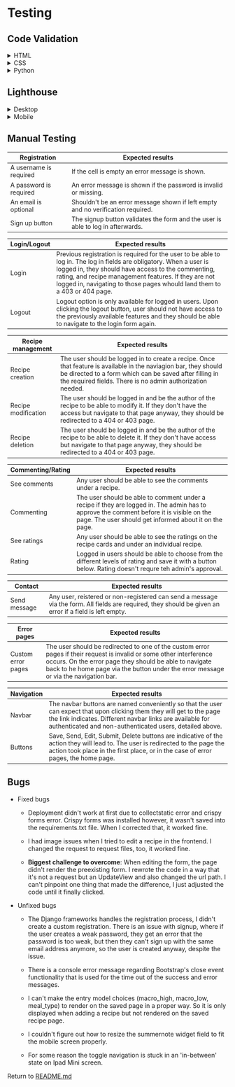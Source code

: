 # **Testing**

## **Code Validation**

<details>
<summary>HTML</summary>

The HTML files were validated with the [W3C Validator Service](https://validator.w3.org/).

- Home page - PASS

![html-validation-home](docs/html-validation-home-page.jpg)

- Sign Up - PASS

![html-validation-signup](docs/html-validation-signup.jpg)

- Sign In - PASS

![html-validation-signin](docs/html-validation-login.jpg)

- Logout - PASS

![html-validation-logout](docs/html-validation-logout.jpg)

- Recipes - PASS

![html-validation-recipes](docs/html-validation-recipes.jpg)


- Recipe detail

![html-validation-recipe](docs/html-validation-recipe.jpg)

- Add Recipe - 
I get several warnings and errors which either come from the crispy forms,
the summernote widgets or from the curly braces

Page source code:
![html-validation-add-recipe](docs/html-validation-add-recipe.jpg)

Workspace html file:
![html-validation-add-recipe-code](docs/html-validation-add-recipe2.jpg)

- Edit Recipe - PASS

![html-validation-edit-recipe](docs/html-validation-edit-recipe.jpg)

- Delete Recipe - PASS

![html-validation-delete-recipe](docs/html-validation-delete-recipe.jpg)

- Contact - PASS

![html-validation-contact](docs/html-validation-contact.jpg)

- Error page - The errors I get are due to the curly braces

Since all the custom error pages (403, 404, 405, 500) are equivalent in style, I only validated one of them

![html-validation-error](docs/html-validation-error.jpg)
</details>

<details>
<summary>CSS</summary>

The CSS file was validated using the [W3C Jigsaw Validator Service](https://jigsaw.w3.org/css-validator/).
It passed the validation process without warnings or errors.

![css-validation](docs/macromeals-css-valid.jpg)

</details>

<details>
<summary>Python</summary>

The Python files were validated using the [Pep8 linter](https://pep8ci.herokuapp.com/#)

- models.py - PASS

![python-validation-models](docs/python-validation-models-py.jpg)

- forms.py - PASS

![python-validation-forms](docs/python-validation-forms-py.jpg)

- views.py - PASS

![python-validaton-views](docs/python-validation-views-py.jpg)

- admin.py - PASS

![python-validation-admin](docs/python-validation-admin-py.jpg)

</details>

## **Lighthouse**

<details>
<summary>Desktop</summary>

- Home

![lighthouse-home](docs/lighthouse-home-desktop.jpg)

- Sign Up

![lighthouse-signup](docs/lighthouse-signup-desktop.jpg)

- Sign In

![lighthouse-login](docs/lighthouse-login-desktop.jpg)

- Logout

![lighthouse-logout](docs/lighthouse-logout-desktop.jpg)

- Recipes

![lighthouse-recipes](docs/lighthouse-recipes-desktop.jpg)

- Recipe - logged in

![lighthouse-recipe-li](docs/lighthouse-recipe-logged-in-desktop.jpg)

- Recipe - logged out

![lighthouse-recipe-lo](docs/lighthouse-recipe-logged-out-desktop.jpg)

- Add recipe

![lighthouse-add-recipe](docs/lighthouse-add-recipe-desktop.jpg)

- Edit recipe

![lighthouse-edit-recipe](docs/lighthouse-edit-recipe-desktop.jpg)

- Delete recipe

![lighthouse-delete-recipe](docs/lighthouse-delete-recipe.desktop.jpg)

- Contact

![lighthouse-contact](docs/lighthouse-contact-desktop.jpg)

</details>

<details>
<summary>Mobile</summary>

- Home

![lighthouse-home-m](docs/lighthouse-home-mobile.jpg)

- Sign Up

![lighthouse-signup-m](docs/lighthouse-signup-mobile.jpg)

- Sign In

![lighthouse-signin-m](docs/lighthouse-login-mobile.jpg)

- Logout

![lighthouse-logout-m](docs/lighthouse-logout-mobile.jpg)

- Recipes

![lighthouse-recipes-m](docs/lighthouse-recipes-mobile.jpg)

- Recipe - logged in

![lighthouse-recipe-li-m](docs/lighthouse-recipe-logged-in-mobile.jpg)

- Recipe - logged out

![lighthouse-recipe-lo-m](docs/lighthouse-recipe-logged-out-mobile.jpg)

- Add recipe

![lighthouse-add-recipe-m](docs/lighthouse-add-recipe-mobile.jpg)

- Edit recipe

![lighthouse-edit-recipe-m](docs/lighthouse-edit-recipe-mobile.jpg)

- Delete recipe

![lighthouse-delete-recipe-m](docs/lighthouse-delete-recipe-mobile.jpg)

- Contact

![lighthouse-delete-recipe-m](docs/lighthouse-contact-mobile.jpg)

</details>

## **Manual Testing**

| Registration | Expected results |
| --- | ---|
| A username is required | If the cell is empty an error message is shown. |
| A password is required | An error message is shown if the password is invalid or missing. |
| An email is optional | Shouldn't be an error message shown if left empty and no verification required. |
| Sign up button | The signup button validates the form and the user is able to log in afterwards. |

| Login/Logout | Expected results |
| --- | --- |
| Login | Previous registration is required for the user to be able to log in. The log in fields are obligatory. When a user is logged in, they should have access to the commenting, rating, and recipe management features. If they are not logged in, navigating to those pages whould land them to a 403 or 404 page. |
| Logout | Logout option is only available for logged in users. Upon clicking the logout button, user should not have access to the previously available features and they should be able to navigate to the login form again. |

| Recipe management | Expected results |
| --- | --- |
| Recipe creation | The user should be logged in to create a recipe. Once that feature is available in the naviagion bar, they should be directed to a form which can be saved after filling in the required fields. There is no admin authorization needed. |
| Recipe modification | The user should be logged in and be the author of the recipe to be able to modify it. If they don't have the access but navigate to that page anyway, they should be redirected to a 404 or 403 page. |
| Recipe deletion | The user should be logged in and be the author of the recipe to be able to delete it. If they don't have access but navigate to that page anyway, they should be redirected to a 404 or 403 page. |

| Commenting/Rating | Expected results |
| --- | --- |
| See comments | Any user should be able to see the comments under a recipe. |
| Commenting | The user should be able to comment under a recipe if they are logged in. The admin has to approve the comment before it is visible on the page. The user should get informed about it on the page. |
| See ratings | Any user should be able to see the ratings on the recipe cards and under an individual recipe. |
| Rating | Logged in users should be able to choose from the different levels of rating and save it with a button below. Rating doesn't requre teh admin's approval. |

| Contact | Expected results |
| --- | --- |
| Send message | Any user, reistered or non-registered can send a message via the form. All fields are required, they should be given an error if a field is left empty. |

| Error pages | Expected results |
| --- | --- |
| Custom error pages | The user should be redirected to one of the custom error pages if their request is invalid or some other interference occurs. On the error page they should be able to navigate back to he home page via the button under the error message or via the navigation bar.

| Navigation | Expected results |
| --- | --- |
| Navbar | The navbar buttons are named conveniently so that the user can expect that upon clicking them they will get to the page the link indicates. Different navbar links are available for authenticated and non-authenticated users, detailed above. |
| Buttons | Save, Send, Edit, Submit, Delete buttons are indicative of the action they will lead to. The user is redirected to the page the action took place in the first place, or in the case of error pages, the home page.|

## **Bugs**

- Fixed bugs

    - Deployment didn't work at first due to collectstatic error and crispy forms error.
      Crispy forms was installed however, it wasn't saved into the requirements.txt file.
      When I corrected that, it worked fine.

    - I had image issues when I tried to edit a recipe in the frontend.
      I changed the request to request files, too, it worked fine.

    - **Biggest challenge to overcome**: When editing the form, the page didn't render the preexisting form.
      I rewrote the code in a way that it's not a request but an UpdateView and also changed the url path.
      I can't pinpoint one thing that made the difference, I just adjusted the code until it finally clicked.

- Unfixed bugs

    - The Django frameworks handles the registration process, I didn't create a custom registration.
      There is an issue with signup, where if the user creates a weak password, they get an error that the password is too weak,
      but then they can't sign up with the same email address anymore, so the user is created anyway, despite the issue.

    - There is a console error message regarding Bootstrap's close event functionality that is used for the time out of the success
      and error messages.

    - I can't make the entry model choices (macro_high, macro_low, meal_type) to render on the saved page
      in a proper way.
      So it is only displayed when adding a recipe but not rendered on the saved recipe page.

    - I couldn't figure out how to resize the summernote widget field to fit the mobile screen properly.

    - For some reason the toggle navigation is stuck in an 'in-between' state on Ipad Mini screen.

Return to [README.md](README.md#macromeals-pp4)